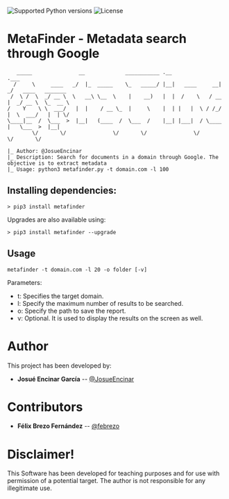 ![Supported Python versions](https://img.shields.io/badge/python-3.6+-blue.svg?style=flat-square&logo=python)
![License](https://img.shields.io/badge/license-GNU-green.svg?style=flat-square&logo=gnu)

# **MetaFinder - Metadata search through Google**

```
   _____               __             ___________ .__               .___                   
  /     \     ____   _/  |_  _____    \_   _____/ |__|   ____     __| _/   ____   _______  
 /  \ /  \  _/ __ \  \   __\ \__  \    |    __)   |  |  /    \   / __ |  _/ __ \  \_  __ \ 
/    Y    \ \  ___/   |  |    / __ \_  |     \    |  | |   |  \ / /_/ |  \  ___/   |  | \/ 
\____|__  /  \___  >  |__|   (____  /  \___  /    |__| |___|  / \____ |   \___  >  |__|    
        \/       \/               \/       \/               \/       \/       \/          
        
|_ Author: @JosueEncinar
|_ Description: Search for documents in a domain through Google. The objective is to extract metadata
|_ Usage: python3 metafinder.py -t domain.com -l 100

```

## Installing dependencies:

```
> pip3 install metafinder
```

Upgrades are also available using:

```
> pip3 install metafinder --upgrade
```

## Usage 

```
metafinder -t domain.com -l 20 -o folder [-v] 
```

Parameters:
* t: Specifies the target domain.
* l: Specify the maximum number of results to be searched.
* o: Specify the path to save the report.
* v: Optional. It is used to display the results on the screen as well.

# Author

This project has been developed by:

* **Josué Encinar García** -- [@JosueEncinar](https://twitter.com/JosueEncinar)


# Contributors


* **Félix Brezo Fernández** -- [@febrezo](https://twitter.com/febrezo)


# Disclaimer!

This Software has been developed for teaching purposes and for use with permission of a potential target. The author is not responsible for any illegitimate use.

